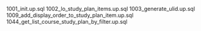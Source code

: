 1001_init.up.sql
1002_lo_study_plan_items.up.sql
1003_generate_ulid.up.sql
1009_add_display_order_to_study_plan_item.up.sql
1044_get_list_course_study_plan_by_filter.up.sql
